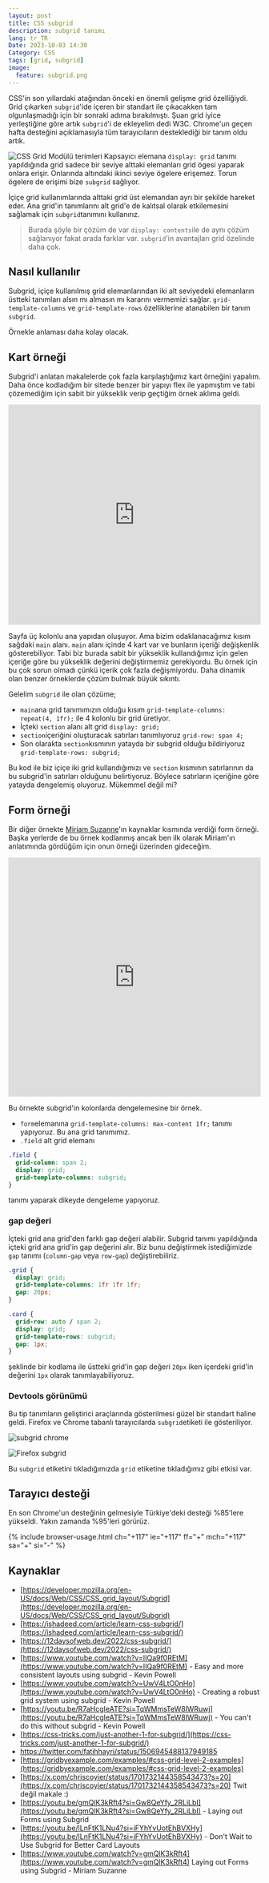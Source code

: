 ```yaml
---
layout: post
title: CSS subgrid
description: subgrid tanımı
lang: tr_TR
Date: 2023-10-03 14:30
Category: CSS
tags: [grid, subgrid]
image:
  feature: subgrid.png
---
```


CSS'in son yıllardaki atağından önceki en önemli gelişme grid özelliğiydi. Grid çıkarken `subgrid`'ide içeren bir standart ile çıkacakken tam olgunlaşmadığı için bir sonraki adıma bırakılmıştı. Şuan grid iyice yerleştiğine göre artık `subgrid`'i de ekleyelim dedi W3C.  Chrome'un geçen hafta desteğini açıklamasıyla tüm tarayıcıların desteklediği bir tanım oldu artık. 

![CSS Grid Modülü terimleri](https://fatihhayrioglu.com/images/grid-terimleri.png)
Kapsayıcı elemana `display: grid` tanımı yapıldığında grid sadece bir seviye alttaki elemanları grid ögesi yaparak onlara erişir. Onlarında altındaki ikinci seviye ögelere erişemez.  Torun ögelere de erişimi bize `subgrid` sağlıyor. 

İçiçe grid kullanımlarında alttaki grid üst elemandan ayrı bir şekilde hareket eder. Ana grid'in tanımlarını alt grid'e de kalıtsal olarak etkilemesini sağlamak için `subgrid`tanımını kullanırız. 

 > Burada şöyle bir çözüm de var `display: contents`ile de aynı çözüm sağlanıyor fakat arada farklar var. `subgrid`'in avantajları grid özelinde daha çok.

## Nasıl kullanılır

Subgrid, içiçe kullanılmış grid elemanlarından iki alt seviyedeki elemanların üstteki tanımları alsın mı almasın mı kararını vermemizi sağlar. `grid-template-columns` ve `grid-template-rows` özelliklerine atanabilen bir tanım `subgrid`. 

Örnekle anlaması daha kolay olacak. 

## Kart örneği

Subgrid'i anlatan makalelerde çok fazla karşılaştığımız kart örneğini yapalım. Daha önce kodladığım bir sitede benzer bir yapıyı flex ile yapmıştım ve tabi çözemediğim için sabit bir yükseklik verip geçtiğim örnek aklıma geldi.

<iframe height="440" style="width: 100%;" scrolling="no" title="subgrid" src="https://codepen.io/fatihhayri/embed/eYbKPJV?default-tab=result&zoom=0.5" frameborder="no" loading="lazy" allowtransparency="true" allowfullscreen="true">
  See the Pen <a href="https://codepen.io/fatihhayri/pen/eYbKPJV">
  subgrid</a> by Fatih Hayrioğlu (<a href="https://codepen.io/fatihhayri">@fatihhayri</a>)
  on <a href="https://codepen.io">CodePen</a>.
</iframe>

Sayfa üç kolonlu ana yapıdan oluşuyor. Ama bizim odaklanacağımız kısım sağdaki `main` alanı. `main` alanı içinde 4 kart var ve bunların içeriği değişkenlik gösterebiliyor. Tabi biz burada sabit bir yükseklik kullandığımız için gelen içeriğe göre bu yükseklik değerini değiştirmemiz gerekiyordu. Bu örnek için bu çok sorun olmadı çünkü içerik çok fazla değişmiyordu. Daha dinamik olan benzer örneklerde çözüm bulmak büyük sıkıntı. 

Gelelim `subgrid` ile olan çözüme;

- `main`ana grid tanımımızın olduğu kısım `grid-template-columns: repeat(4, 1fr);` ile 4 kolonlu bir grid üretiyor. 
- İçteki `section` alanı alt grid `display: grid;` 
- `section`içeriğini oluşturacak satırları tanımlıyoruz `grid-row: span 4;`
- Son olarakta `section`kısmının yatayda bir subgrid olduğu bildiriyoruz `grid-template-rows: subgrid;`

Bu kod ile biz içiçe iki grid kullandığımızı ve `section` kısmının satırlarının da bu subgrid'in satırları olduğunu belirtiyoruz. Böylece satırların içeriğine göre yatayda dengelemiş oluyoruz. Mükemmel değil mi?

## Form örneği

Bir diğer örnekte [Miriam Suzanne](https://front-end.social/@mia)'ın kaynaklar kısmında verdiği form örneği. Başka yerlerde de bu örnek kodlanmış ancak ben ilk olarak Miriam'ın anlatımında gördüğüm için onun örneği üzerinden gideceğim. 

<iframe height="478" style="width: 100%;" scrolling="no" title="Subgrid Forms" src="https://codepen.io/fatihhayri/embed/poqOVzG?default-tab=html%2Cresult&zoom=0.5" frameborder="no" loading="lazy" allowtransparency="true" allowfullscreen="true">
  See the Pen <a href="https://codepen.io/fatihhayri/pen/poqOVzG">
  Subgrid Forms</a> by Fatih Hayrioğlu (<a href="https://codepen.io/fatihhayri">@fatihhayri</a>)
  on <a href="https://codepen.io">CodePen</a>.
</iframe>

Bu örnekte subgrid'in kolonlarda dengelemesine bir örnek.

 - `form`elemanına `grid-template-columns: max-content 1fr;` tanımı yapıyoruz. Bu ana grid tanımımız.
 - `.field` alt grid elemanı

```css
.field {
  grid-column: span 2;
  display: grid;
  grid-template-columns: subgrid;
}
```
tanımı yaparak dikeyde dengeleme yapıyoruz.

### gap değeri 

İçteki grid ana grid'den farklı gap değeri alabilir. Subgrid tanımı yapıldığında içteki grid ana grid'in gap değerini alır. Biz bunu değiştirmek istediğimizde `gap` tanımı (`column-gap` veya `row-gap`) değiştirebiliriz. 

```css
.grid {
  display: grid;
  grid-template-columns: 1fr 1fr 1fr;
  gap: 20px;
}

.card {
  grid-row: auto / span 2;
  display: grid;
  grid-template-rows: subgrid;
  gap: 1px;
}
```

şeklinde bir kodlama ile üstteki grid'in gap değeri `20px`  iken içerdeki grid'in değerini `1px` olarak tanımlayabiliyoruz.

### Devtools görünümü

Bu tip tanımların geliştirici araçlarında gösterilmesi güzel bir standart haline geldi. Firefox ve Chrome tabanlı tarayıcılarda `subgrid`etiketi ile gösteriliyor. 

![subgrid chrome](https://fatihhayrioglu.com/images/chrome-subgrid.png)

![Firefox subgrid](https://fatihhayrioglu.com/images/firefox-subgrid.png)

Bu `subgrid` etiketini tıkladığımızda `grid` etiketine tıkladığımız gibi etkisi var. 

## Tarayıcı desteği

En son Chrome'un desteğinin gelmesiyle Türkiye'deki desteği %85'lere yükseldi. Yakın zamanda %95'leri görürüz.

{% include browser-usage.html ch="+117" ie="+117" ff="+" mch="+117" sa="+" si="-" %}

## Kaynaklar

 - [https://developer.mozilla.org/en-US/docs/Web/CSS/CSS_grid_layout/Subgrid](https://developer.mozilla.org/en-US/docs/Web/CSS/CSS_grid_layout/Subgrid)
 - [https://ishadeed.com/article/learn-css-subgrid/](https://ishadeed.com/article/learn-css-subgrid/)
 - [https://12daysofweb.dev/2022/css-subgrid/](https://12daysofweb.dev/2022/css-subgrid/)
 - [https://www.youtube.com/watch?v=IIQa9f0REtM](https://www.youtube.com/watch?v=IIQa9f0REtM) - Easy and more consistent layouts using subgrid - Kevin Powell
 - [https://www.youtube.com/watch?v=UwV4LtO0nHo](https://www.youtube.com/watch?v=UwV4LtO0nHo) - Creating a robust grid system using subgrid - Kevin Powell
 - [https://youtu.be/R7aHcgIeATE?si=TqWMmsTeW8lWRuwj](https://youtu.be/R7aHcgIeATE?si=TqWMmsTeW8lWRuwj) - You can't do this without subgrid - Kevin Powell
 - [https://css-tricks.com/just-another-1-for-subgrid/](https://css-tricks.com/just-another-1-for-subgrid/)
 - https://twitter.com/fatihhayri/status/1506945488137949185
 - [https://gridbyexample.com/examples/#css-grid-level-2-examples](https://gridbyexample.com/examples/#css-grid-level-2-examples)
 - [https://x.com/chriscoyier/status/1701732144358543473?s=20](https://x.com/chriscoyier/status/1701732144358543473?s=20) Twit değil makale :)
 - [https://youtu.be/gmQlK3kRft4?si=Gw8QeYfy_2RLiLbI](https://youtu.be/gmQlK3kRft4?si=Gw8QeYfy_2RLiLbI) - Laying out Forms using Subgrid
 - [https://youtu.be/lLnFtK1LNu4?si=iFYhYvUotEhBVXHy](https://youtu.be/lLnFtK1LNu4?si=iFYhYvUotEhBVXHy) - Don't Wait to Use Subgrid for Better Card Layouts
 - [https://www.youtube.com/watch?v=gmQlK3kRft4](https://www.youtube.com/watch?v=gmQlK3kRft4) Laying out Forms using Subgrid - Miriam Suzanne
